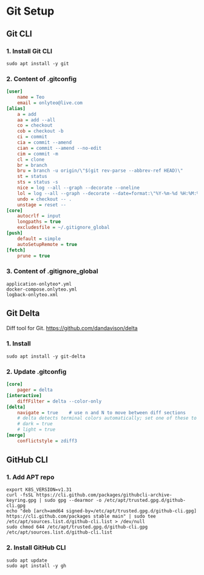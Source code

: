 # Git Setup

## Git CLI

### 1. Install Git CLI
```shell
sudo apt install -y git
```

### 2. Content of .gitconfig
```ini
[user]
    name = Teo
    email = onlyteo@live.com
[alias]
    a = add
    aa = add --all
    co = checkout
    cob = checkout -b
    ci = commit
    cia = commit --amend
    cian = commit --amend --no-edit
    cim = commit -m
    cl = clone
    br = branch
    bru = branch -u origin/\"$(git rev-parse --abbrev-ref HEAD)\"
    st = status
    sts = status -s
    nice = log --all --graph --decorate --oneline
    lol = log --all --graph --decorate --date=format:\"%Y-%m-%d %H:%M:%S\" --pretty=format:\"%C(yellow)%h%Creset %C(auto)%d%Creset %s %C(cyan)[%an <%ae> (%cn <%ce>) %cd]%Creset\" --abbrev-commit
    undo = checkout -- .
    unstage = reset --
[core]
    autocrlf = input
    longpaths = true
    excludesfile = ~/.gitignore_global
[push]
    default = simple
    autoSetupRemote = true
[fetch]
    prune = true
```
### 3. Content of .gitignore_global
```shell
application-onlyteo*.yml
docker-compose.onlyteo.yml
logback-onlyteo.xml
```

## Git Delta
Diff tool for Git.
https://github.com/dandavison/delta

### 1. Install
```shell
sudo apt install -y git-delta
```

### 2. Update .gitconfig
```ini
[core]
    pager = delta
[interactive]
    diffFilter = delta --color-only
[delta]
    navigate = true    # use n and N to move between diff sections
    # delta detects terminal colors automatically; set one of these to disable auto-detection
    # dark = true
    # light = true
[merge]
    conflictstyle = zdiff3
```

## GitHub CLI

### 1. Add APT repo
```shell
export K8S_VERSION=v1.31
curl -fsSL https://cli.github.com/packages/githubcli-archive-keyring.gpg | sudo gpg --dearmor -o /etc/apt/trusted.gpg.d/github-cli.gpg
echo "deb [arch=amd64 signed-by=/etc/apt/trusted.gpg.d/github-cli.gpg] https://cli.github.com/packages stable main" | sudo tee /etc/apt/sources.list.d/github-cli.list > /dev/null
sudo chmod 644 /etc/apt/trusted.gpg.d/github-cli.gpg /etc/apt/sources.list.d/github-cli.list
```

### 2. Install GitHub CLI
```shell
sudo apt update
sudo apt install -y gh
```
